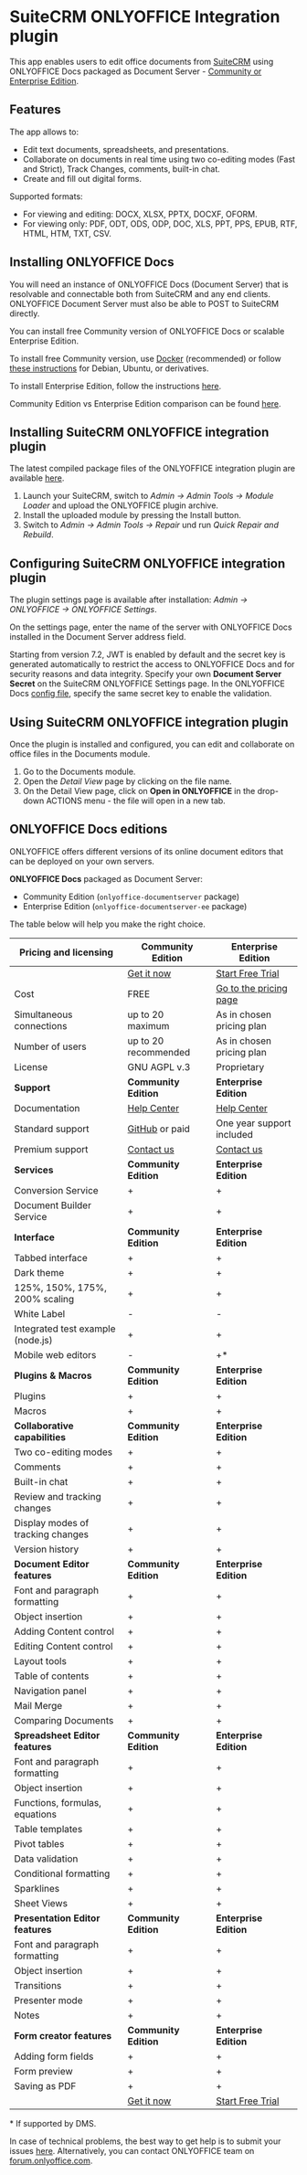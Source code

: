 ﻿# SuiteCRM ONLYOFFICE Integration plugin

This app enables users to edit office documents from [SuiteCRM](https://suitecrm.com/) using ONLYOFFICE Docs packaged as Document Server - [Community or Enterprise Edition](#onlyoffice-docs-editions).


## Features

The app allows to:

* Edit text documents, spreadsheets, and presentations.
* Collaborate on documents in real time using two co-editing modes (Fast and Strict), Track Changes, comments, built-in chat.
* Create and fill out digital forms. 

Supported formats:

* For viewing and editing: DOCX, XLSX, PPTX, DOCXF, OFORM.
* For viewing only: PDF, ODT, ODS, ODP, DOC, XLS, PPT, PPS, EPUB, RTF, HTML, HTM, TXT, CSV.

## Installing ONLYOFFICE Docs

You will need an instance of ONLYOFFICE Docs (Document Server) that is resolvable and connectable both from SuiteCRM and any end clients. ONLYOFFICE Document Server must also be able to POST to SuiteCRM directly.

You can install free Community version of ONLYOFFICE Docs or scalable Enterprise Edition.

To install free Community version, use [Docker](https://github.com/onlyoffice/Docker-DocumentServer) (recommended) or follow [these instructions](https://helpcenter.onlyoffice.com/installation/docs-community-install-ubuntu.aspx) for Debian, Ubuntu, or derivatives.

To install Enterprise Edition, follow the instructions [here](https://helpcenter.onlyoffice.com/installation/docs-enterprise-index.aspx).

Community Edition vs Enterprise Edition comparison can be found [here](#onlyoffice-docs-editions).

## Installing SuiteCRM ONLYOFFICE integration plugin

The latest compiled package files of the ONLYOFFICE integration plugin are available [here](https://github.com/ONLYOFFICE/onlyoffice-suitecrm/releases).

1. Launch your SuiteCRM, switch to *Admin -> Admin Tools -> Module Loader* and upload the ONLYOFFICE plugin archive.
2. Install the uploaded module by pressing the Install button.
3. Switch to *Admin -> Admin Tools -> Repair* und run *Quick Repair and Rebuild*.

## Configuring SuiteCRM ONLYOFFICE integration plugin

The plugin settings page is available after installation: *Admin -> ONLYOFFICE -> ONLYOFFICE Settings*.

On the settings page, enter the name of the server with ONLYOFFICE Docs installed in the Document Server address field.

Starting from version 7.2, JWT is enabled by default and the secret key is generated automatically to restrict the access to ONLYOFFICE Docs and for security reasons and data integrity. Specify your own **Document Server Secret** on the SuiteCRM ONLYOFFICE Settings page. In the ONLYOFFICE Docs [config file](https://api.onlyoffice.com/editors/signature/), specify the same secret key to enable the validation.

## Using SuiteCRM ONLYOFFICE integration plugin

Once the plugin is installed and configured, you can edit and collaborate on office files in the Documents module.

1. Go to the Documents module.
2. Open the *Detail View* page by clicking on the file name.
3. On the Detail View page, click on **Open in ONLYOFFICE** in the drop-down ACTIONS menu - the file will open in a new tab.

## ONLYOFFICE Docs editions

ONLYOFFICE offers different versions of its online document editors that can be deployed on your own servers.

**ONLYOFFICE Docs** packaged as Document Server:

* Community Edition (`onlyoffice-documentserver` package)
* Enterprise Edition (`onlyoffice-documentserver-ee` package)

The table below will help you make the right choice.

| Pricing and licensing | Community Edition | Enterprise Edition |
| ------------- | ------------- | ------------- |
| | [Get it now](https://www.onlyoffice.com/download-docs.aspx#docs-community)  | [Start Free Trial](https://www.onlyoffice.com/download-docs.aspx#docs-enterprise)  |
| Cost  | FREE  | [Go to the pricing page](https://www.onlyoffice.com/docs-enterprise-prices.aspx)  |
| Simultaneous connections | up to 20 maximum  | As in chosen pricing plan |
| Number of users | up to 20 recommended | As in chosen pricing plan |
| License | GNU AGPL v.3 | Proprietary |
| **Support** | **Community Edition** | **Enterprise Edition** |
| Documentation | [Help Center](https://helpcenter.onlyoffice.com/installation/docs-community-index.aspx) | [Help Center](https://helpcenter.onlyoffice.com/installation/docs-enterprise-index.aspx) |
| Standard support | [GitHub](https://github.com/ONLYOFFICE/DocumentServer/issues) or paid | One year support included |
| Premium support | [Contact us](mailto:sales@onlyoffice.com) | [Contact us](mailto:sales@onlyoffice.com) |
| **Services** | **Community Edition** | **Enterprise Edition** |
| Conversion Service                | + | + |
| Document Builder Service          | + | + |
| **Interface** | **Community Edition** | **Enterprise Edition** |
| Tabbed interface                       | + | + |
| Dark theme                             | + | + |
| 125%, 150%, 175%, 200% scaling         | + | + |
| White Label                            | - | - |
| Integrated test example (node.js)      | + | + |
| Mobile web editors                     | - | +* |
| **Plugins & Macros** | **Community Edition** | **Enterprise Edition** |
| Plugins                           | + | + |
| Macros                            | + | + |
| **Collaborative capabilities** | **Community Edition** | **Enterprise Edition** |
| Two co-editing modes              | + | + |
| Comments                          | + | + |
| Built-in chat                     | + | + |
| Review and tracking changes       | + | + |
| Display modes of tracking changes | + | + |
| Version history                   | + | + |
| **Document Editor features** | **Community Edition** | **Enterprise Edition** |
| Font and paragraph formatting   | + | + |
| Object insertion                | + | + |
| Adding Content control          | + | + | 
| Editing Content control         | + | + | 
| Layout tools                    | + | + |
| Table of contents               | + | + |
| Navigation panel                | + | + |
| Mail Merge                      | + | + |
| Comparing Documents             | + | + |
| **Spreadsheet Editor features** | **Community Edition** | **Enterprise Edition** |
| Font and paragraph formatting   | + | + |
| Object insertion                | + | + |
| Functions, formulas, equations  | + | + |
| Table templates                 | + | + |
| Pivot tables                    | + | + |
| Data validation           | + | + |
| Conditional formatting          | + | + |
| Sparklines                   | + | + |
| Sheet Views                     | + | + |
| **Presentation Editor features** | **Community Edition** | **Enterprise Edition** |
| Font and paragraph formatting   | + | + |
| Object insertion                | + | + |
| Transitions                     | + | + |
| Presenter mode                  | + | + |
| Notes                           | + | + |
| **Form creator features** | **Community Edition** | **Enterprise Edition** |
| Adding form fields           | + | + |
| Form preview                    | + | + |
| Saving as PDF                   | + | + |
| | [Get it now](https://www.onlyoffice.com/download-docs.aspx#docs-community)  | [Start Free Trial](https://www.onlyoffice.com/download-docs.aspx#docs-enterprise)  |

\* If supported by DMS.

In case of technical problems, the best way to get help is to submit your issues [here](https://github.com/ONLYOFFICE/onlyoffice-suitecrm/issues). Alternatively, you can contact ONLYOFFICE team on [forum.onlyoffice.com](https://forum.onlyoffice.com/).